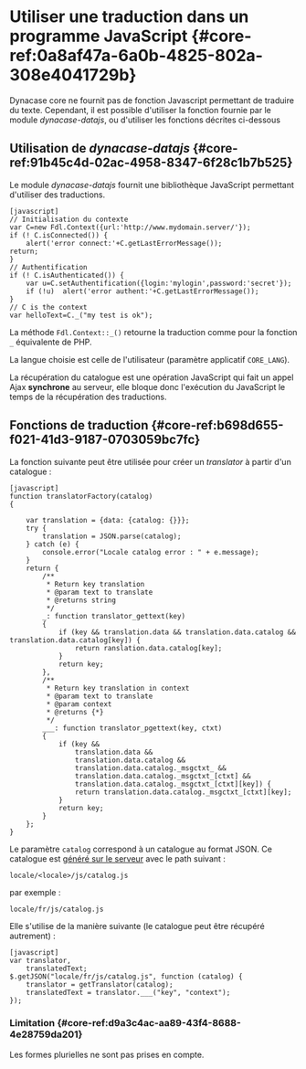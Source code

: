 # Utiliser une traduction dans un programme JavaScript {#core-ref:0a8af47a-6a0b-4825-802a-308e4041729b}

Dynacase core ne fournit pas de fonction Javascript permettant de traduire du texte.
Cependant, il est possible d'utiliser la fonction fournie par le module _dynacase-datajs_,
ou d'utiliser les fonctions décrites ci-dessous

## Utilisation de _dynacase-datajs_ {#core-ref:91b45c4d-02ac-4958-8347-6f28c1b7b525}

Le module _dynacase-datajs_ fournit une bibliothèque JavaScript permettant
d'utiliser des traductions.

    [javascript]
    // Initialisation du contexte
    var C=new Fdl.Context({url:'http://www.mydomain.server/'});
    if (! C.isConnected()) {
        alert('error connect:'+C.getLastErrorMessage());
    return;
    }
    // Authentification
    if (! C.isAuthenticated()) {
        var u=C.setAuthentification({login:'mylogin',password:'secret'});
        if (!u)  alert('error authent:'+C.getLastErrorMessage());
    }
    // C is the context
    var helloText=C._("my test is ok");

La méthode `Fdl.Context::_()` retourne la traduction comme pour la fonction `_`
équivalente de PHP.

La langue choisie est celle de l'utilisateur (paramètre applicatif `CORE_LANG`).

<span class="flag inline nota-bene"></span> La récupération du catalogue est une opération JavaScript qui fait un 
appel Ajax **synchrone** au serveur, elle bloque donc l'exécution du JavaScript le 
temps de la récupération des traductions.

## Fonctions de traduction {#core-ref:b698d655-f021-41d3-9187-0703059bc7fc}

La fonction suivante peut être utilisée pour créer un _translator_ à partir d'un catalogue :

    [javascript]
    function translatorFactory(catalog)
    {
        
        var translation = {data: {catalog: {}}};
        try {
            translation = JSON.parse(catalog);
        } catch (e) {
            console.error("Locale catalog error : " + e.message);
        }
        return {
            /**
             * Return key translation
             * @param text to translate
             * @returns string
             */
            _: function translator_gettext(key)
            {
                if (key && translation.data && translation.data.catalog && translation.data.catalog[key]) {
                    return ranslation.data.catalog[key];
                }
                return key;
            },
            /**
             * Return key translation in context
             * @param text to translate
             * @param context
             * @returns {*}
             */
            ___: function translator_pgettext(key, ctxt)
            {
                if (key &&
                    translation.data &&
                    translation.data.catalog &&
                    translation.data.catalog._msgctxt_ &&
                    translation.data.catalog._msgctxt_[ctxt] &&
                    translation.data.catalog._msgctxt_[ctxt][key]) {
                    return translation.data.catalog._msgctxt_[ctxt][key];
                }
                return key;
            }
        };
    }

Le paramètre `catalog` correspond à un catalogue au format JSON.
Ce catalogue est [généré sur le serveur][core-ref:generation_catalogue] avec le path suivant :

    locale/<locale>/js/catalog.js

par exemple :

    locale/fr/js/catalog.js

Elle s'utilise de la manière suivante (le catalogue peut être récupéré autrement) :

    [javascript]
    var translator,
        translatedText;
    $.getJSON("locale/fr/js/catalog.js", function (catalog) {
        translator = getTranslator(catalog);
        translatedText = translator.___("key", "context");
    });

### Limitation {#core-ref:d9a3c4ac-aa89-43f4-8688-4e28759da201}

Les formes plurielles ne sont pas prises en compte.

<!-- links -->
[core-ref:generation_catalogue]:    #FIXME